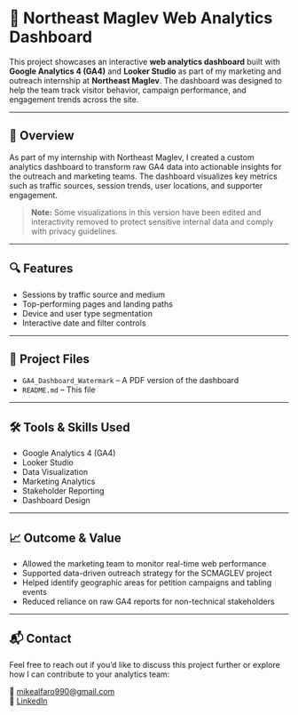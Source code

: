 # 🚄 Northeast Maglev Web Analytics Dashboard

This project showcases an interactive **web analytics dashboard** built with **Google Analytics 4 (GA4)** and **Looker Studio** as part of my marketing and outreach internship at **Northeast Maglev**. The dashboard was designed to help the team track visitor behavior, campaign performance, and engagement trends across the site.

---

## 📍 Overview

As part of my internship with Northeast Maglev, I created a custom analytics dashboard to transform raw GA4 data into actionable insights for the outreach and marketing teams. The dashboard visualizes key metrics such as traffic sources, session trends, user locations, and supporter engagement.

> **Note:** Some visualizations in this version have been edited and interactivity removed to protect sensitive internal data and comply with privacy guidelines.

---

## 🔍 Features

- Sessions by traffic source and medium  
- Top-performing pages and landing paths   
- Device and user type segmentation  
- Interactive date and filter controls

---

## 📂 Project Files

- `GA4_Dashboard_Watermark` – A PDF version of the dashboard
- `README.md` – This file  

---

## 🛠 Tools & Skills Used

- Google Analytics 4 (GA4)  
- Looker Studio  
- Data Visualization  
- Marketing Analytics  
- Stakeholder Reporting  
- Dashboard Design  

---

## 📈 Outcome & Value

- Allowed the marketing team to monitor real-time web performance  
- Supported data-driven outreach strategy for the SCMAGLEV project  
- Helped identify geographic areas for petition campaigns and tabling events  
- Reduced reliance on raw GA4 reports for non-technical stakeholders

---

## 📬 Contact

Feel free to reach out if you’d like to discuss this project further or explore how I can contribute to your analytics team:

📧 mikealfaro990@gmail.com  
🔗 [LinkedIn](https://linkedin.com/in/mike-alfaro)  
